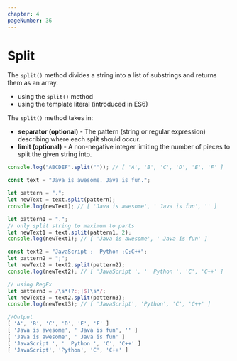 ```yaml
---
chapter: 4
pageNumber: 36
---
```

# Split

The `split()` method divides a string into a list of substrings and returns them as an array.
* using the `split()` method
* using the template literal (introduced in ES6)

The `split()` method takes in:

* **separator (optional)** - The pattern (string or regular expression) describing where each split should occur.
* **limit (optional)** - A non-negative integer limiting the number of pieces to split the given string into.

```javascript
console.log("ABCDEF".split("")); // [ 'A', 'B', 'C', 'D', 'E', 'F' ]

const text = "Java is awesome. Java is fun.";

let pattern = ".";
let newText = text.split(pattern);
console.log(newText); // [ 'Java is awesome', ' Java is fun', '' ]

let pattern1 = ".";
// only split string to maximum to parts
let newText1 = text.split(pattern1, 2);
console.log(newText1); // [ 'Java is awesome', ' Java is fun' ]

const text2 = "JavaScript ;  Python ;C;C++";
let pattern2 = ";";
let newText2 = text2.split(pattern2);
console.log(newText2); // [ 'JavaScript ', '  Python ', 'C', 'C++' ]

// using RegEx
let pattern3 = /\s*(?:;|$)\s*/;
let newText3 = text2.split(pattern3);
console.log(newText3); // [ 'JavaScript', 'Python', 'C', 'C++' ]

//Output
[ 'A', 'B', 'C', 'D', 'E', 'F' ]
[ 'Java is awesome', ' Java is fun', '' ]
[ 'Java is awesome', ' Java is fun' ]
[ 'JavaScript ', '  Python ', 'C', 'C++' ]
[ 'JavaScript', 'Python', 'C', 'C++' ]
```
